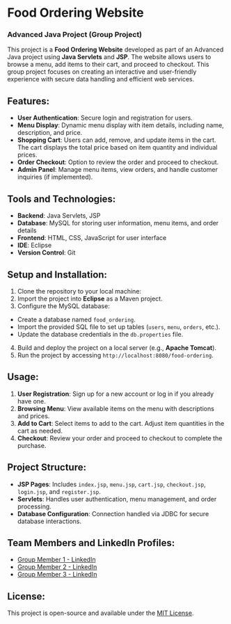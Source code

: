 # Food Ordering Website

### Advanced Java Project (Group Project)

This project is a **Food Ordering Website** developed as part of an Advanced Java project using **Java Servlets** and **JSP**. The website allows users to browse a menu, add items to their cart, and proceed to checkout. This group project focuses on creating an interactive and user-friendly experience with secure data handling and efficient web services.

## Features:
- **User Authentication**: Secure login and registration for users.
- **Menu Display**: Dynamic menu display with item details, including name, description, and price.
- **Shopping Cart**: Users can add, remove, and update items in the cart. The cart displays the total price based on item quantity and individual prices.
- **Order Checkout**: Option to review the order and proceed to checkout.
- **Admin Panel**: Manage menu items, view orders, and handle customer inquiries (if implemented).

## Tools and Technologies:
- **Backend**: Java Servlets, JSP
- **Database**: MySQL for storing user information, menu items, and order details
- **Frontend**: HTML, CSS, JavaScript for user interface
- **IDE**: Eclipse
- **Version Control**: Git

## Setup and Installation:
1. Clone the repository to your local machine:
2. Import the project into **Eclipse** as a Maven project.
3. Configure the MySQL database:
- Create a database named `food_ordering`.
- Import the provided SQL file to set up tables (`users`, `menu`, `orders`, etc.).
- Update the database credentials in the `db.properties` file.
4. Build and deploy the project on a local server (e.g., **Apache Tomcat**).
5. Run the project by accessing `http://localhost:8080/food-ordering`.

## Usage:
1. **User Registration**: Sign up for a new account or log in if you already have one.
2. **Browsing Menu**: View available items on the menu with descriptions and prices.
3. **Add to Cart**: Select items to add to the cart. Adjust item quantities in the cart as needed.
4. **Checkout**: Review your order and proceed to checkout to complete the purchase.

## Project Structure:
- **JSP Pages**: Includes `index.jsp`, `menu.jsp`, `cart.jsp`, `checkout.jsp`, `login.jsp`, and `register.jsp`.
- **Servlets**: Handles user authentication, menu management, and order processing.
- **Database Configuration**: Connection handled via JDBC for secure database interactions.

## Team Members and LinkedIn Profiles:
- [Group Member 1 - LinkedIn]([(https://www.linkedin.com/in/swasti-swagat-492018270/))
- [Group Member 2 - LinkedIn](<LinkedIn-link-member2>)
- [Group Member 3 - LinkedIn](<LinkedIn-link-member3>)

## License:
This project is open-source and available under the [MIT License](LICENSE).
